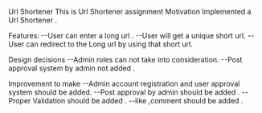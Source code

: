 Url Shortener
This is Url Shortener assignment Motivation Implemented a Url Shortener .

Features:
--User can enter a long url .
--User will get a unique short url.
--User can redirect to the Long url by using that short url.

Design decisions
--Admin roles can not take into consideration.
--Post approval system by admin not added .

Improvement to make
--Admin account registration and user approval system should be added.
--Post approval by admin should be added .
--Proper Validation should be added .
--like ,comment should be added .
